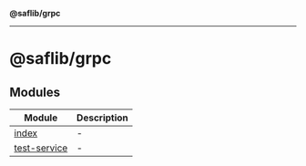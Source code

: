 **@saflib/grpc**

***

# @saflib/grpc

## Modules

| Module | Description |
| ------ | ------ |
| [index](index/index.md) | - |
| [test-service](test-service/index.md) | - |
